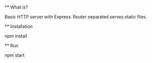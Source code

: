 ** What is?

Basic HTTP server with Express. Router separated serves static files.

** Installation

npm install

** Run

npm start
